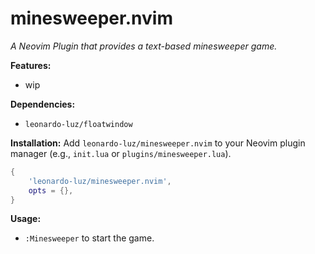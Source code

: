 # minesweeper.nvim

*A Neovim Plugin that provides a text-based minesweeper game.*

**Features:**

* wip

**Dependencies:**

* `leonardo-luz/floatwindow`

**Installation:**  Add `leonardo-luz/minesweeper.nvim` to your Neovim plugin manager (e.g., `init.lua` or `plugins/minesweeper.lua`).

```lua
{ 
    'leonardo-luz/minesweeper.nvim',
    opts = {},
}
```

**Usage:**

* `:Minesweeper` to start the game.
